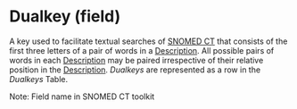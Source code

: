 # Dualkey (field)

A key used to facilitate textual searches of [SNOMED CT](https://confluence.ihtsdotools.org/display/DOCGLOSS/SNOMED+CT) that consists of the first three letters of a pair of words in a [Description](https://confluence.ihtsdotools.org/display/DOCGLOSS/Description). All possible pairs of words in each [Description](https://confluence.ihtsdotools.org/display/DOCGLOSS/Description) may be paired irrespective of their relative position in the [Description](https://confluence.ihtsdotools.org/display/DOCGLOSS/Description). _Dualkeys_ are represented as a row in the _Dualkeys_ Table.

Note: Field name in SNOMED CT toolkit
